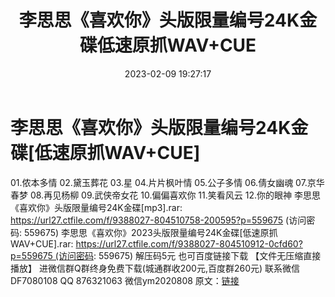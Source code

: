 ﻿---
title: 李思思《喜欢你》头版限量编号24K金碟低速原抓WAV+CUE
date: 2023-02-09 19:27:17
categories: 新碟专辑、稀有等精品
tags: 华语中文
---
# 李思思《喜欢你》头版限量编号24K金碟[低速原抓WAV+CUE]

01.侬本多情
02.黛玉葬花
03.星
04.片片枫叶情
05.公子多情
06.倩女幽魂
07.京华春梦
08.再见杨柳
09.武侠帝女花
10.偏偏喜欢你
11.笑看风云
12.你的眼神
李思思《喜欢你》头版限量编号24K金碟[mp3].rar: https://url27.ctfile.com/f/9388027-804510758-200595?p=559675
(访问密码: 559675)
李思思《喜欢你》2023头版限量编号24K金碟[低速原抓WAV+CUE].rar: https://url27.ctfile.com/f/9388027-804510912-0cfd60?p=559675 (访问密码:
559675)
解压码5元
也可百度链接下载 【文件无压缩直接播放】
进微信群Q群终身免费下载(城通群收200元,百度群260元)
联系微信DF7080108 QQ 876321063
微信ym2020808
原文：[链接](https://blog.sina.com.cn/s/blog_1647c7e76010310s4.html)